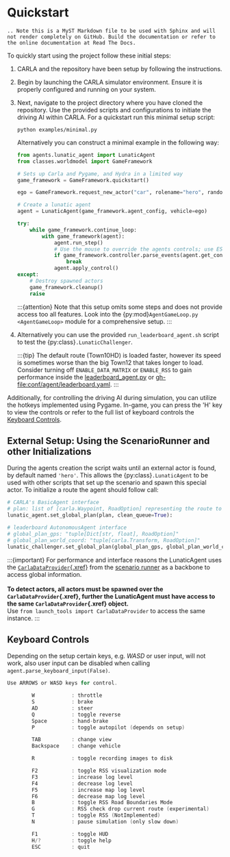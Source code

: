 # Quickstart

```{eval-rst}
.. Note this is a MyST Markdown file to be used with Sphinx and will not render completely on GitHub. Build the documentation or refer to the online documentation at Read The Docs.
```

To quickly start using the project follow these initial steps:

1. CARLA and the repository have been setup by following the [](docs/Install.md) instructions.
2. Begin by launching the CARLA simulator environment. Ensure it is properly configured and running on your system.

3. Next, navigate to the project directory where you have cloned the repository. Use the provided scripts and configurations to initiate the driving AI within CARLA. For a quickstart run this minimal setup script:

    ```shell
    python examples/minimal.py
    ```

    Alternatively you can construct a minimal example in the following way:

    ```python
    from agents.lunatic_agent import LunaticAgent
    from classes.worldmodel import GameFramework

    # Sets up Carla and Pygame, and Hydra in a limited way
    game_framework = GameFramework.quickstart()

    ego = GameFramework.request_new_actor("car", rolename="hero", random_location=True)

    # Create a lunatic agent
    agent = LunaticAgent(game_framework.agent_config, vehicle=ego)

    try:
        while game_framework.continue_loop:
            with game_framework(agent):
                agent.run_step()
                # Use the mouse to override the agents controls; use ESC to quit
                if game_framework.controller.parse_events(agent.get_control()):
                    break
                agent.apply_control()
    except:
        # Destroy spawned actors
        game_framework.cleanup()
        raise
    ```

    :::{attention}
    Note that this setup omits some steps and does not provide access too all features. Look into the {py:mod}`AgentGameLoop.py <AgentGameLoop>` module for a comprehensive setup.
    :::

4. Alternatively you can use the provided `run_leaderboard_agent.sh` script to test the {py:class}`.LunaticChallenger`.

    :::{tip}
    The default route (Town10HD) is loaded faster, however its speed is sometimes worse than the big Town12 that takes longer to load.
    Consider turning off `ENABLE_DATA_MATRIX` or `ENABLE_RSS` to gain performance inside the [leaderboard_agent.py](gh-file:agents/leaderboard_agent.py) or <gh-file:conf/agent/leaderboard.yaml>.
    :::

Additionally, for controlling the driving AI during simulation, you can utilize the hotkeys implemented using Pygame. In-game, you can press the 'H' key to view the controls or refer to the full list of keyboard controls the [Keyboard Controls](#keyboard-controls).

## External Setup: Using the ScenarioRunner and other Initializations

During the agents creation the script waits until an external actor is found, by default named `'hero'`. This allows the {py:class}`.LunaticAgent` to be used with other scripts that set up the scenario and spawn this special actor. To initialize a route the agent should follow call:

```python
# CARLA's BasicAgent interface
# plan: list of [carla.Waypoint, RoadOption] representing the route to be followed
lunatic_agent.set_global_plan(plan, clean_queue=True):

# leaderboard AutonomousAgent interface
# global_plan_gps: "tuple[Dict[str, float], RoadOption]"
# global_plan_world_coord: "tuple[carla.Transform, RoadOption]"
lunatic_challenger.set_global_plan(global_plan_gps, global_plan_world_coord)
```

:::{important}
For performance and interface reasons the LunaticAgent uses the [`CarlaDataProvider`{.xref}](gh:https://github.com/carla-simulator/scenario_runner/blob/master/srunner/scenariomanager/carla_data_provider.py) from the [scenario runner](gh:https://github.com/carla-simulator/scenario_runner) as a backbone to access global information.
<br><br>
**To detect actors, all actors must be spawned over the `CarlaDataProvider`{.xref}, further the LunaticAgent must have access to the same `CarlaDataProvider`{.xref} object.**<br>
Use `from launch_tools import CarlaDataProvider` to access the same instance.
:::

## Keyboard Controls

Depending on the setup certain keys, e.g. *WASD* or user input, will not work, also user input can be disabled when calling `agent.parse_keyboard_input(False)`.

```c
Use ARROWS or WASD keys for control.

        W            : throttle
        S            : brake
        AD           : steer
        Q            : toggle reverse
        Space        : hand-brake
        P            : toggle autopilot (depends on setup)

        TAB          : change view
        Backspace    : change vehicle

        R            : toggle recording images to disk

        F2           : toggle RSS visualization mode
        F3           : increase log level
        F4           : decrease log level
        F5           : increase map log level
        F6           : decrease map log level
        B            : toggle RSS Road Boundaries Mode
        G            : RSS check drop current route (experimental)
        T            : toggle RSS (NotImplemented)
        N            : pause simulation (only slow down)

        F1           : toggle HUD
        H/?          : toggle help
        ESC          : quit
```
